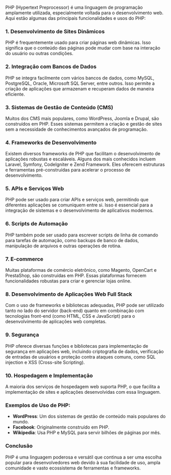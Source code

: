 PHP (Hypertext Preprocessor) é uma linguagem de programação amplamente utilizada, especialmente voltada para o desenvolvimento web. Aqui estão algumas das principais funcionalidades e usos do PHP:

### 1. Desenvolvimento de Sites Dinâmicos
PHP é frequentemente usado para criar páginas web dinâmicas. Isso significa que o conteúdo das páginas pode mudar com base na interação do usuário ou outras condições.

### 2. Integração com Bancos de Dados
PHP se integra facilmente com vários bancos de dados, como MySQL, PostgreSQL, Oracle, Microsoft SQL Server, entre outros. Isso permite a criação de aplicações que armazenam e recuperam dados de maneira eficiente.

### 3. Sistemas de Gestão de Conteúdo (CMS)
Muitos dos CMS mais populares, como WordPress, Joomla e Drupal, são construídos em PHP. Esses sistemas permitem a criação e gestão de sites sem a necessidade de conhecimentos avançados de programação.

### 4. Frameworks de Desenvolvimento
Existem diversos frameworks de PHP que facilitam o desenvolvimento de aplicações robustas e escaláveis. Alguns dos mais conhecidos incluem Laravel, Symfony, CodeIgniter e Zend Framework. Eles oferecem estruturas e ferramentas pré-construídas para acelerar o processo de desenvolvimento.

### 5. APIs e Serviços Web
PHP pode ser usado para criar APIs e serviços web, permitindo que diferentes aplicações se comuniquem entre si. Isso é essencial para a integração de sistemas e o desenvolvimento de aplicativos modernos.

### 6. Scripts de Automação
PHP também pode ser usado para escrever scripts de linha de comando para tarefas de automação, como backups de banco de dados, manipulação de arquivos e outras operações de rotina.

### 7. E-commerce
Muitas plataformas de comércio eletrônico, como Magento, OpenCart e PrestaShop, são construídas em PHP. Essas plataformas fornecem funcionalidades robustas para criar e gerenciar lojas online.

### 8. Desenvolvimento de Aplicações Web Full Stack
Com o uso de frameworks e bibliotecas adequadas, PHP pode ser utilizado tanto no lado do servidor (back-end) quanto em combinação com tecnologias front-end (como HTML, CSS e JavaScript) para o desenvolvimento de aplicações web completas.

### 9. Segurança
PHP oferece diversas funções e bibliotecas para implementação de segurança em aplicações web, incluindo criptografia de dados, verificação de entradas de usuários e proteção contra ataques comuns, como SQL injection e XSS (Cross-site Scripting).

### 10. Hospedagem e Implementação
A maioria dos serviços de hospedagem web suporta PHP, o que facilita a implementação de sites e aplicações desenvolvidas com essa linguagem.

### Exemplos de Uso de PHP:
- **WordPress**: Um dos sistemas de gestão de conteúdo mais populares do mundo.
- **Facebook**: Originalmente construído em PHP.
- **Wikipedia**: Usa PHP e MySQL para servir bilhões de páginas por mês.
  
### Conclusão
PHP é uma linguagem poderosa e versátil que continua a ser uma escolha popular para desenvolvedores web devido à sua facilidade de uso, ampla comunidade e vasto ecossistema de ferramentas e frameworks.


